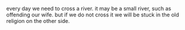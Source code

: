 every day we need to cross a river. it may be a small river, such as offending our wife.
but if we do not cross it we will be stuck in the old religion on the other side.
